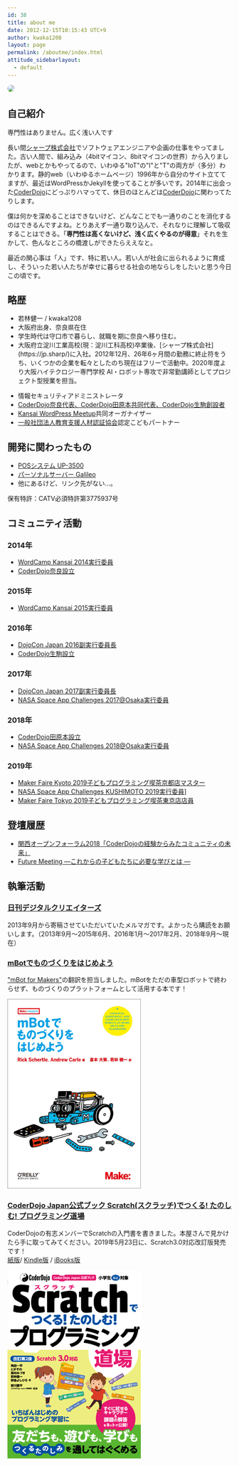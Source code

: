 ```yaml
---
id: 38
title: about me
date: 2012-12-15T10:15:43 UTC+9
author: kwaka1208
layout: page
permalink: /aboutme/index.html
attitude_sidebarlayout:
  - default
---
```

<section id="aboutme">
<img src="https://avatars.githubusercontent.com/{{ page.author }}" style="border-radius: 64px; width: 128px;">

<div class="sns-icon">
	<a href="https://twitter.com/kwaka1208" target="blank"><i class="fa fa-twitter"></i></a>
	<a href="https://www.instagram.com/kwaka1208/" target="blank"><i class="fa fa-instagram"></i></a>
	<a href="https://facebook.com/kwaka1208" target="blank"><i class="fa fa-facebook"></i></a>
	<a href="https://www.pinterest.jp/kwaka1208/" target="blank"><i class="fa fa-pinterest"></i></a>
	<a href="https://amzn.to/2s9Jwh5" target="blank"><i class="fa fa-amazon"></i></a>

</div>

<h2>自己紹介</h2>
<span class="tag-line">専門性はありません。広く浅い人です</span>
<p>
	長い間<a href="https://jp.sharp/" target="_blank">シャープ株式会社</a>でソフトウェアエンジニアや企画の仕事をやってました。古い人間で、組み込み（4bitマイコン、8bitマイコンの世界）から入りましたが、webとかもやってるので、いわゆる"IoT"の"I"と"T"の両方が（多分）わかります。静的web（いわゆるホームページ）1996年から自分のサイト立ててますが、最近はWordPressかJekyllを使ってることが多いです。2014年に出会った<a href="https://coderdojo.com/" target="_blank">CoderDojo</a>にどっぷりハマってて、休日のほとんどは<a href="https://coderdojo.com/" target="_blank">CoderDojo</a>に関わってたりします。
</p>
<p>
	僕は何かを深めることはできないけど、どんなことでも一通りのことを消化するのはできるんですよね。とりあえず一通り取り込んで、それなりに理解して吸収することはできる。「<strong>専門性は高くないけど、浅く広くやるのが得意</strong>」それを生かして、色んなところの橋渡しができたらええなと。
</p>
<p>
	最近の関心事は「人」です、特に若い人。若い人が社会に出られるように育成し、そういった若い人たちが幸せに暮らせる社会の地ならしをしたいと思う今日この頃です。
</p>
<h2>略歴</h2>
<ul class="no-list-mark">
	<li>若林健一 / kwaka1208</li>
	<li>大阪府出身、奈良県在住</li>
	<li>学生時代は守口市で暮らし、就職を期に奈良へ移り住む。</li>
	<li>
		大阪府立淀川工業高校(現：淀川工科高校)卒業後、[シャープ株式会社](https://jp.sharp/)に入社。2012年12月、26年6ヶ月間の勤務に終止符をうち、いくつかの企業を転々としたのち現在はフリーで活動中。2020年度より大阪ハイテクロジー専門学校 AI・ロボット専攻で非常勤講師としてプロジェクト型授業を担当。
	</li>
</ul>
<ul>
	<li>情報セキュリティアドミニストレータ</li>
	<li><a href="/CoderDojo" target="_blank">CoderDojo奈良代表、CoderDojo田原本共同代表、CoderDojo生駒創設者</a></li>
	<li><a href="https://www.meetup.com/ja-JP/Kansai-WordPress-Meetup/" target="_blank">Kansai WordPress Meetup</a>共同オーガナイザー</li>
	<li><a href="http://jactes.or.jp/" target="_blank">一般社団法人教育支援人材認証協会</a>認定こどもパートナー</li>
</ul>

<h2>開発に関わったもの</h2>
<ul>
	<li>
		<a href="http://www.sharpusa.com/ForBusiness/POSSolutions/PointOfSaleSystemsNew/Models/UP3500.aspx#overview" target="_blank">POSシステム UP-3500</a>
	</li>
	<li>
		<a href="https://jp.sharp/galileo/" target="_blank">パーソナルサーバー Galileo</a>
	</li>
	<li>
		他にあるけど、リンク先がない...。
	</li>
</ul>
<p>保有特許：CATV必須特許第3775937号</p>
<h2>コミュニティ活動</h2>
<h3 class="history">2014年</h3>
<ul>
	<li>
		<a href="https://kansai.wordcamp.org/2014/organizers/" target="_blank">
			WordCamp Kansai 2014実行委員
		</a>
	</li>
	<li>
		<a href="https://coderdojo-nara-ikoma.github.io/" target="_blank">
			CoderDojo奈良設立
		</a>
	</li>
</ul>
<h3 class="history">2015年</h3>
<ul>
	<li>
		<a href="https://kansai.wordcamp.org/2015/organizers/" target="_blank">
			WordCamp Kansai 2015実行委員
		</a>
	</li>
</ul>
<h3 class="history">2016年</h3>
<ul>
	<li>
		<a href="https://dojocon2016.coderdojo.jp/" target="_blank">
			DojoCon Japan 2016副実行委員長
		</a>
	</li>
	<li>
		<a href="https://coderdojo-nara-ikoma.github.io/" target="_blank">
			CoderDojo生駒設立
		</a>
	</li>
</ul>
<h3 class="history">2017年</h3>
<ul>
	<li>
		<a href="https://dojocon2017.coderdojo.jp/" target="_blank">
			DojoCon Japan 2017副実行委員長
		</a>
	</li>
	<li>
		<a href="https://spaceappschallenge.space/" target="_blank">
			NASA Space App Challenges 2017@Osaka実行委員
		</a>
	</li>
</ul>
<h3 class="history">2018年</h3>
<ul>
	<li>
		<a href="https://coderdojo-nara-ikoma.github.io/" target="_blank">
			CoderDojo田原本設立
		</a>
	</li>
	<li>
		<a href="https://spaceappschallenge.space/" target="_blank">
			NASA Space App Challenges 2018@Osaka実行委員
		</a>
	</li>
</ul>
<h3 class="history">2019年</h3>
<ul>
	<li>
		<a href="https://pgmsaloon4kids.github.io/kyoto/" target="_blank">
			Maker Faire Kyoto 2019子どもプログラミング喫茶京都店マスター
		</a>
	</li>
	<li>
		<a href="https://space-apps-kushimoto.github.io/" target="_blank">
			NASA Space App Challenges KUSHIMOTO 2019実行委員]
		</a>
	</li>
	<li>
		<a href="https://pgmsaloon4kids.github.io/kyoto/" target="_blank">
			Maker Faire Tokyo 2019子どもプログラミング喫茶東京店店員
		</a>
	</li>
</ul>
<h2>登壇履歴</h2>
<ul>
	<li>
		<a href="https://k-of.jp/backend_2018/session/1216.html" target="_blank">
			関西オープンフォーラム2018「CoderDojoの経験からみたコミュニティの未来」
		</a>
	</li>
	<li>
		<a href="http://www.kansai-u.ac.jp/umeda/event-seminar/future-meeting/future-meeting181216.html" target="_blank">
			Future Meeting ―これからの子どもたちに必要な学びとは ―
		</a>
	</li>
</ul>

<h2>執筆活動</h2>
<h3>
	<a href="http://bit.ly/dgcr_kwaka1208" target="_blank">日刊デジタルクリエイターズ</a><br>
</h3>
<p>
	2013年9月から寄稿させていただいていたメルマガです。よかったら購読をお願いします。（2013年9月〜2015年6月、2016年1月～2017年2月、2018年9月〜現在）
</p>
<h3>
	<a href="https://amzn.to/2tNuzS5" target="_blank">mBotでものづくりをはじめよう</a><br>
</h3>
<p>
	<a href="https://amzn.to/2ZmXcRP" target="_blank">"mBot for Makers"</a>の翻訳を担当しました。mBotをただの車型ロボットで終わらせず、ものづくりのプラットフォームとして活用する本です！
</p>
<p>
	<a href="https://amzn.to/2tNuzS5" alt="mBotでものづくりをはじめよう" target="_blank"><img src="/assets/images/aboutme/mBot_for_Makers.png" style="width:300px; height:auto;"></a>
</p>
<h3>
	<a href="https://amzn.to/35WZ8CX" target="_blank">CoderDojo Japan公式ブック Scratch(スクラッチ)でつくる! たのしむ! プログラミング道場</a>
</h3>
<p>
	CoderDojoの有志メンバーでScratchの入門書を書きました。本屋さんで見かけたら手に取ってみてください。2019年5月23日に、Scratch3.0対応改訂版発売です！<br>
	<a href="https://amzn.to/35WZ8CX" target="_blank">紙版</a>/ <a href="https://amzn.to/2MtkKzn" target="_blank">Kindle版</a> / <a href="http://bit.ly/ScratchDojo2" target="_blank">iBooks版</a>
</p>
<p>
	<a href="https://amzn.to/35WZ8CX" alt="CoderDojo Japan公式ブック Scratch(スクラッチ)でつくる! たのしむ! プログラミング道場" target="_blank">
		<img src="/assets/images/aboutme/scratch.png" style="width:300px; height:auto;">
	</a>
</p>
</section>